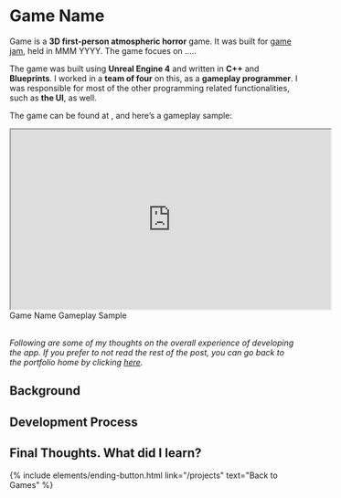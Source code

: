 <!-- ---
name: 
description: 
image: /assets/images/games/
tools: 
featured: false
--- -->

# Game Name

Game is a **3D first-person atmospheric horror** game. It was built for [game jam](https://itch.io/jam/extra-credits-game-jam-4), held in MMM YYYY. The game focues on .....

The game was built using **Unreal Engine 4** and written in **C++** and **Blueprints**. I worked in a **team of four** on this, as a **gameplay programmer**. I was responsible for most of the other programming related functionalities, such as **the UI**, as well.

The game can be found at [](https://dr4g0nsoul.itch.io/vis-vis), and here’s a gameplay sample:

<div class="row">
    <div class="col-sm mt-3 ratio ratio-16x9 center-block">
        <iframe width="560" height="315" src="https://www.youtube.com/embed/PKgSpOs31mg" title="Vis À Vis Gameplay Sample" allowfullscreen class="w-80 p-3"></iframe>
    </div>
</div>
<div class="text-center">
    Game Name Gameplay Sample
</div>

<br/>

*Following are some of my thoughts on the overall experience of developing the app. If you prefer to not read the rest of the post, you can go back to the portfolio home by clicking [here](/projects).*


## Background



## Development Process



## Final Thoughts. What did I learn?




<p class="text-center">
{% include elements/ending-button.html link="/projects" text="Back to Games" %}
</p>
